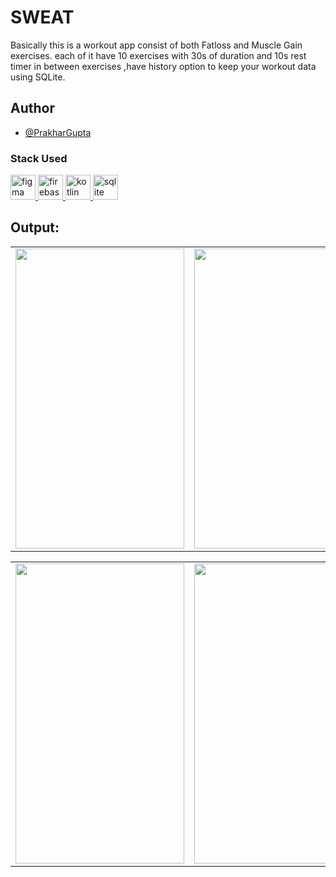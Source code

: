 
# SWEAT

 Basically this is a workout app consist of both Fatloss and Muscle
Gain exercises.
 each of it have 10 exercises with 30s of duration and 10s rest timer
in between exercises
 ,have history option to keep your workout data using SQLite.


## Author

- [@PrakharGupta](https://www.github.com/prakhar1032)

<p align="left">
</p>

<h3 align="left">Stack Used</h3>
<p align="left">
 <a href="https://www.figma.com/" target="_blank" rel="noreferrer"> <img src="https://www.vectorlogo.zone/logos/figma/figma-icon.svg" alt="figma" width="40" height="40"/> </a>
 <a href="https://firebase.google.com/" target="_blank" rel="noreferrer"> <img src="https://www.vectorlogo.zone/logos/firebase/firebase-icon.svg" alt="firebase" width="40" height="40"/> 
  </a> <a href="https://kotlinlang.org" target="_blank" rel="noreferrer"> <img src="https://www.vectorlogo.zone/logos/kotlinlang/kotlinlang-icon.svg" alt="kotlin" width="40" height="40"/> </a>
</a> <a href="https://www.sqlite.org/" target="_blank" rel="noreferrer"> <img src="https://www.vectorlogo.zone/logos/sqlite/sqlite-icon.svg" alt="sqlite" width="40" height="40"/> </a></p>



## Output:
<table>
  
  <tr>
    <td><img src="https://user-images.githubusercontent.com/68066359/208345703-a4a4123d-dbb6-4c91-9e97-5515865d38e9.JPG" width=270 height=480></td>
    <td><img src="https://user-images.githubusercontent.com/68066359/208346346-25d093ab-17c7-4717-a386-8c312b21c823.JPG" width=270 height=480></td>
    <td><img src="https://user-images.githubusercontent.com/68066359/208346416-36bd6422-4dc9-40d8-b099-6a086ae6c774.JPG" width=270 height=480></td>
  </tr>
 </table>
 
 <table>
 
  <tr>
    <td><img src="https://user-images.githubusercontent.com/68066359/208346666-332c50ff-3723-412a-9e2c-7fd3c75a8a9a.JPG" width=270 height=480></td>
    <td><img src="https://user-images.githubusercontent.com/68066359/208346677-a4777fbd-1ebf-46f0-a98a-020ad954baf4.JPG" width=270 height=480></td>
    <td><img src="https://user-images.githubusercontent.com/68066359/208346895-1262989f-03af-4805-9e7e-a5256472d23f.JPG" width=270 height=480></td>
  </tr>
 </table>
